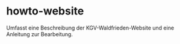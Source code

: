# howto-website
Umfasst eine Beschreibung der KGV-Waldfrieden-Website und eine Anleitung zur Bearbeitung.
